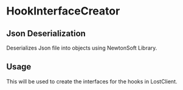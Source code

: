 # HookInterfaceCreator

## Json Deserialization
Deserializes Json file into objects using NewtonSoft Library.

## Usage
This will be used to create the interfaces for the hooks in LostClient.
